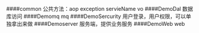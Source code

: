 ####common
    公共方法：aop exception servieName vo
####DemoDal
    数据库访问
####Demomq
    mq
####DemoSercurity
    用户登录，用户权限，可以单独拿出来做
####Demoserver
    服务端，提供业务服务
####DemoWeb
    web